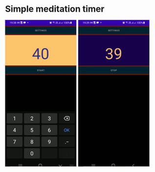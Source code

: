 Simple meditation timer
=======================

![stopped](screenshots/stopped_small.png) ![running](screenshots/running_small.png)

